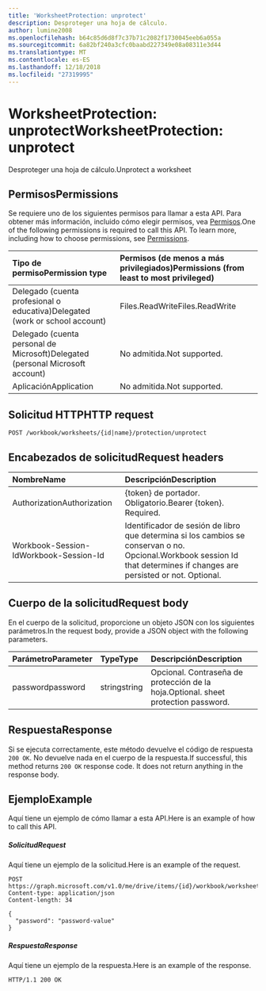 ```yaml
---
title: 'WorksheetProtection: unprotect'
description: Desproteger una hoja de cálculo.
author: lumine2008
ms.openlocfilehash: b64c85d6d8f7c37b71c2082f1730045eeb6a055a
ms.sourcegitcommit: 6a82bf240a3cfc0baabd227349e08a08311e3d44
ms.translationtype: MT
ms.contentlocale: es-ES
ms.lasthandoff: 12/18/2018
ms.locfileid: "27319995"
---
```

# <a name="worksheetprotection-unprotect"></a><span data-ttu-id="482ea-103">WorksheetProtection: unprotect</span><span class="sxs-lookup"><span data-stu-id="482ea-103">WorksheetProtection: unprotect</span></span>

<span data-ttu-id="482ea-104">Desproteger una hoja de cálculo.</span><span class="sxs-lookup"><span data-stu-id="482ea-104">Unprotect a worksheet</span></span>
## <a name="permissions"></a><span data-ttu-id="482ea-105">Permisos</span><span class="sxs-lookup"><span data-stu-id="482ea-105">Permissions</span></span>
<span data-ttu-id="482ea-p101">Se requiere uno de los siguientes permisos para llamar a esta API. Para obtener más información, incluido cómo elegir permisos, vea [Permisos](/graph/permissions-reference).</span><span class="sxs-lookup"><span data-stu-id="482ea-p101">One of the following permissions is required to call this API. To learn more, including how to choose permissions, see [Permissions](/graph/permissions-reference).</span></span>

|<span data-ttu-id="482ea-108">Tipo de permiso</span><span class="sxs-lookup"><span data-stu-id="482ea-108">Permission type</span></span>      | <span data-ttu-id="482ea-109">Permisos (de menos a más privilegiados)</span><span class="sxs-lookup"><span data-stu-id="482ea-109">Permissions (from least to most privileged)</span></span>              |
|:--------------------|:---------------------------------------------------------|
|<span data-ttu-id="482ea-110">Delegado (cuenta profesional o educativa)</span><span class="sxs-lookup"><span data-stu-id="482ea-110">Delegated (work or school account)</span></span> | <span data-ttu-id="482ea-111">Files.ReadWrite</span><span class="sxs-lookup"><span data-stu-id="482ea-111">Files.ReadWrite</span></span>    |
|<span data-ttu-id="482ea-112">Delegado (cuenta personal de Microsoft)</span><span class="sxs-lookup"><span data-stu-id="482ea-112">Delegated (personal Microsoft account)</span></span> | <span data-ttu-id="482ea-113">No admitida.</span><span class="sxs-lookup"><span data-stu-id="482ea-113">Not supported.</span></span>    |
|<span data-ttu-id="482ea-114">Aplicación</span><span class="sxs-lookup"><span data-stu-id="482ea-114">Application</span></span> | <span data-ttu-id="482ea-115">No admitida.</span><span class="sxs-lookup"><span data-stu-id="482ea-115">Not supported.</span></span> |

## <a name="http-request"></a><span data-ttu-id="482ea-116">Solicitud HTTP</span><span class="sxs-lookup"><span data-stu-id="482ea-116">HTTP request</span></span>
<!-- { "blockType": "ignored" } -->
```http
POST /workbook/worksheets/{id|name}/protection/unprotect

```
## <a name="request-headers"></a><span data-ttu-id="482ea-117">Encabezados de solicitud</span><span class="sxs-lookup"><span data-stu-id="482ea-117">Request headers</span></span>
| <span data-ttu-id="482ea-118">Nombre</span><span class="sxs-lookup"><span data-stu-id="482ea-118">Name</span></span>       | <span data-ttu-id="482ea-119">Descripción</span><span class="sxs-lookup"><span data-stu-id="482ea-119">Description</span></span>|
|:---------------|:----------|
| <span data-ttu-id="482ea-120">Authorization</span><span class="sxs-lookup"><span data-stu-id="482ea-120">Authorization</span></span>  | <span data-ttu-id="482ea-p102">{token} de portador. Obligatorio.</span><span class="sxs-lookup"><span data-stu-id="482ea-p102">Bearer {token}. Required.</span></span> |
| <span data-ttu-id="482ea-123">Workbook-Session-Id</span><span class="sxs-lookup"><span data-stu-id="482ea-123">Workbook-Session-Id</span></span>  | <span data-ttu-id="482ea-p103">Identificador de sesión de libro que determina si los cambios se conservan o no. Opcional.</span><span class="sxs-lookup"><span data-stu-id="482ea-p103">Workbook session Id that determines if changes are persisted or not. Optional.</span></span>|

## <a name="request-body"></a><span data-ttu-id="482ea-126">Cuerpo de la solicitud</span><span class="sxs-lookup"><span data-stu-id="482ea-126">Request body</span></span>
<span data-ttu-id="482ea-127">En el cuerpo de la solicitud, proporcione un objeto JSON con los siguientes parámetros.</span><span class="sxs-lookup"><span data-stu-id="482ea-127">In the request body, provide a JSON object with the following parameters.</span></span>

| <span data-ttu-id="482ea-128">Parámetro</span><span class="sxs-lookup"><span data-stu-id="482ea-128">Parameter</span></span>    | <span data-ttu-id="482ea-129">Type</span><span class="sxs-lookup"><span data-stu-id="482ea-129">Type</span></span>   |<span data-ttu-id="482ea-130">Descripción</span><span class="sxs-lookup"><span data-stu-id="482ea-130">Description</span></span>|
|:---------------|:--------|:----------|
|<span data-ttu-id="482ea-131">password</span><span class="sxs-lookup"><span data-stu-id="482ea-131">password</span></span>|<span data-ttu-id="482ea-132">string</span><span class="sxs-lookup"><span data-stu-id="482ea-132">string</span></span>|<span data-ttu-id="482ea-p104">Opcional. Contraseña de protección de la hoja.</span><span class="sxs-lookup"><span data-stu-id="482ea-p104">Optional. sheet protection password.</span></span>|

## <a name="response"></a><span data-ttu-id="482ea-135">Respuesta</span><span class="sxs-lookup"><span data-stu-id="482ea-135">Response</span></span>

<span data-ttu-id="482ea-p105">Si se ejecuta correctamente, este método devuelve el código de respuesta `200 OK`. No devuelve nada en el cuerpo de la respuesta.</span><span class="sxs-lookup"><span data-stu-id="482ea-p105">If successful, this method returns `200 OK` response code. It does not return anything in the response body.</span></span>

## <a name="example"></a><span data-ttu-id="482ea-138">Ejemplo</span><span class="sxs-lookup"><span data-stu-id="482ea-138">Example</span></span>
<span data-ttu-id="482ea-139">Aquí tiene un ejemplo de cómo llamar a esta API.</span><span class="sxs-lookup"><span data-stu-id="482ea-139">Here is an example of how to call this API.</span></span>
##### <a name="request"></a><span data-ttu-id="482ea-140">Solicitud</span><span class="sxs-lookup"><span data-stu-id="482ea-140">Request</span></span>
<span data-ttu-id="482ea-141">Aquí tiene un ejemplo de la solicitud.</span><span class="sxs-lookup"><span data-stu-id="482ea-141">Here is an example of the request.</span></span>
<!-- {
  "blockType": "request",
  "name": "worksheetprotection_unprotect"
}-->
```http
POST https://graph.microsoft.com/v1.0/me/drive/items/{id}/workbook/worksheets/{id|name}/protection/unprotect
Content-type: application/json
Content-length: 34

{
  "password": "password-value"
}
```

##### <a name="response"></a><span data-ttu-id="482ea-142">Respuesta</span><span class="sxs-lookup"><span data-stu-id="482ea-142">Response</span></span>
<span data-ttu-id="482ea-143">Aquí tiene un ejemplo de la respuesta.</span><span class="sxs-lookup"><span data-stu-id="482ea-143">Here is an example of the response.</span></span> 
<!-- {
  "blockType": "response",
  "truncated": true
} -->
```http
HTTP/1.1 200 OK
```

<!-- uuid: 8fcb5dbc-d5aa-4681-8e31-b001d5168d79
2015-10-25 14:57:30 UTC -->
<!-- {
  "type": "#page.annotation",
  "description": "WorksheetProtection: unprotect",
  "keywords": "",
  "section": "documentation",
  "tocPath": ""
}-->